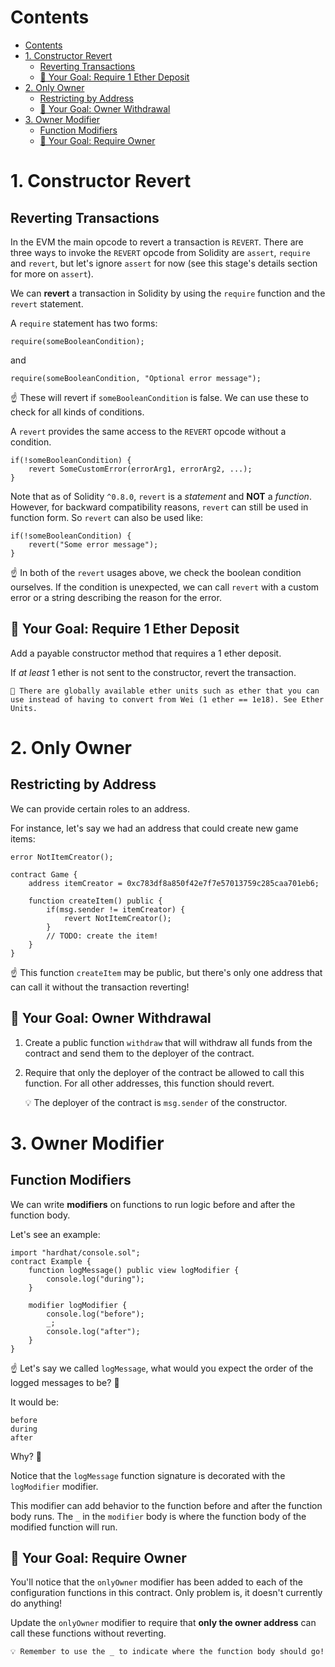 # Contents
- [Contents](#contents)
- [1. Constructor Revert](#1-constructor-revert)
  - [Reverting Transactions](#reverting-transactions)
  - [🏁 Your Goal: Require 1 Ether Deposit](#-your-goal-require-1-ether-deposit)
- [2. Only Owner](#2-only-owner)
  - [Restricting by Address](#restricting-by-address)
  - [🏁 Your Goal: Owner Withdrawal](#-your-goal-owner-withdrawal)
- [3. Owner Modifier](#3-owner-modifier)
  - [Function Modifiers](#function-modifiers)
  - [🏁 Your Goal: Require Owner](#-your-goal-require-owner)

# 1. Constructor Revert
## Reverting Transactions

In the EVM the main opcode to revert a transaction is `REVERT`. There are three ways to invoke the `REVERT` opcode from Solidity are `assert`, `require` and `revert`, but let's ignore `assert` for now (see this stage's details section for more on `assert`).

We can **revert** a transaction in Solidity by using the `require` function and the `revert` statement.

A `require` statement has two forms:
```
require(someBooleanCondition);
```
and
```
require(someBooleanCondition, "Optional error message");
```
☝️ These will revert if `someBooleanCondition` is false. We can use these to check for all kinds of conditions.

A `revert` provides the same access to the `REVERT` opcode without a condition.
```
if(!someBooleanCondition) {
    revert SomeCustomError(errorArg1, errorArg2, ...);
}
```
Note that as of Solidity `^0.8.0`, `revert` is a *statement* and **NOT** a *function*. However, for backward compatibility reasons, `revert` can still be used in function form. So `revert` can also be used like:
```
if(!someBooleanCondition) {
    revert("Some error message");
}
```
☝️ In both of the `revert` usages above, we check the boolean condition ourselves. If the condition is unexpected, we can call `revert` with a custom error or a string describing the reason for the error.
## 🏁 Your Goal: Require 1 Ether Deposit

Add a payable constructor method that requires a 1 ether deposit.

If *at least* 1 ether is not sent to the constructor, revert the transaction.

    📖 There are globally available ether units such as ether that you can use instead of having to convert from Wei (1 ether == 1e18). See Ether Units.

# 2. Only Owner
## Restricting by Address

We can provide certain roles to an address.

For instance, let's say we had an address that could create new game items:
```
error NotItemCreator();

contract Game {
    address itemCreator = 0xc783df8a850f42e7f7e57013759c285caa701eb6;

    function createItem() public {
        if(msg.sender != itemCreator) {
            revert NotItemCreator();
        }
        // TODO: create the item!
    }
}
```
☝️ This function `createItem` may be public, but there's only one address that can call it without the transaction reverting!
## 🏁 Your Goal: Owner Withdrawal

1. Create a public function `withdraw` that will withdraw all funds from the contract and send them to the deployer of the contract.
2. Require that only the deployer of the contract be allowed to call this function. For all other addresses, this function should revert.

    💡 The deployer of the contract is `msg.sender` of the constructor.

# 3. Owner Modifier
## Function Modifiers

We can write **modifiers** on functions to run logic before and after the function body.

Let's see an example:
```
import "hardhat/console.sol";
contract Example {
    function logMessage() public view logModifier {
        console.log("during");
    }

    modifier logModifier {
        console.log("before");
        _;
        console.log("after");
    }
}
```
☝️ Let's say we called `logMessage`, what would you expect the order of the logged messages to be? 🤔

It would be:
```
before
during 
after
```
Why? 🤨

Notice that the `logMessage` function signature is decorated with the `logModifier` modifier.

This modifier can add behavior to the function before and after the function body runs. The `_` in the `modifier` body is where the function body of the modified function will run.
## 🏁 Your Goal: Require Owner

You'll notice that the `onlyOwner` modifier has been added to each of the configuration functions in this contract. Only problem is, it doesn't currently do anything!

Update the `onlyOwner` modifier to require that **only the owner address** can call these functions without reverting.

    💡 Remember to use the _ to indicate where the function body should go!
